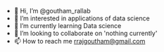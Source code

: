 - 👋 Hi, I’m @goutham_rallab 
- 👀 I’m interested in applications of data science
- 🌱 I’m currently learning Data science
- 💞️ I’m looking to collaborate on 'nothing currently'
- 📫 How to reach me rrajgoutham@gmail.com

<!---
rallabg/rallabg is a ✨ special ✨ repository because its `README.md` (this file) appears on your GitHub profile.
You can click the Preview link to take a look at your changes.
--->
